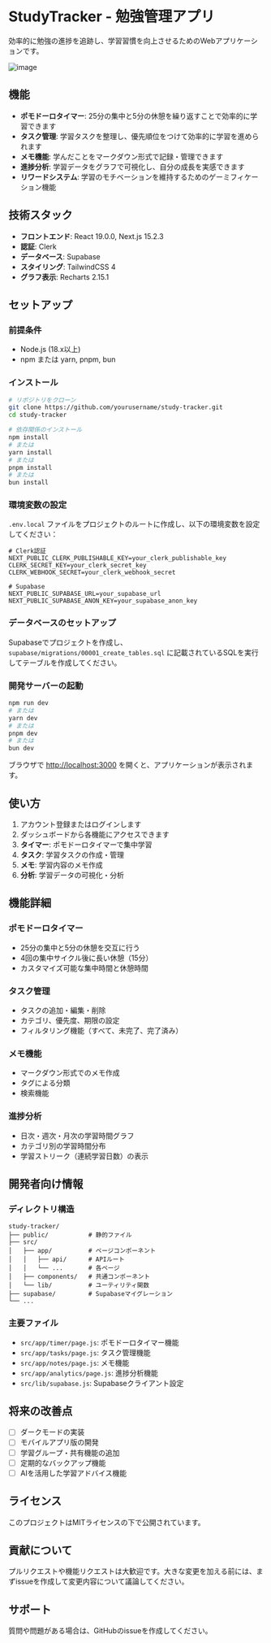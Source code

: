 # StudyTracker - 勉強管理アプリ

効率的に勉強の進捗を追跡し、学習習慣を向上させるためのWebアプリケーションです。

![image](https://portfolio-project-five-sandy.vercel.app/images/fullstudy.png)

## 機能

- **ポモドーロタイマー**: 25分の集中と5分の休憩を繰り返すことで効率的に学習できます
- **タスク管理**: 学習タスクを整理し、優先順位をつけて効率的に学習を進められます
- **メモ機能**: 学んだことをマークダウン形式で記録・管理できます
- **進捗分析**: 学習データをグラフで可視化し、自分の成長を実感できます
- **リワードシステム**: 学習のモチベーションを維持するためのゲーミフィケーション機能

## 技術スタック

- **フロントエンド**: React 19.0.0, Next.js 15.2.3
- **認証**: Clerk
- **データベース**: Supabase
- **スタイリング**: TailwindCSS 4
- **グラフ表示**: Recharts 2.15.1

## セットアップ

### 前提条件

- Node.js (18.x以上)
- npm または yarn, pnpm, bun

### インストール

```bash
# リポジトリをクローン
git clone https://github.com/yourusername/study-tracker.git
cd study-tracker

# 依存関係のインストール
npm install
# または
yarn install
# または
pnpm install
# または
bun install
```

### 環境変数の設定

`.env.local` ファイルをプロジェクトのルートに作成し、以下の環境変数を設定してください：

```
# Clerk認証
NEXT_PUBLIC_CLERK_PUBLISHABLE_KEY=your_clerk_publishable_key
CLERK_SECRET_KEY=your_clerk_secret_key
CLERK_WEBHOOK_SECRET=your_clerk_webhook_secret

# Supabase
NEXT_PUBLIC_SUPABASE_URL=your_supabase_url
NEXT_PUBLIC_SUPABASE_ANON_KEY=your_supabase_anon_key
```

### データベースのセットアップ

Supabaseでプロジェクトを作成し、`supabase/migrations/00001_create_tables.sql` に記載されているSQLを実行してテーブルを作成してください。

### 開発サーバーの起動

```bash
npm run dev
# または
yarn dev
# または
pnpm dev
# または
bun dev
```

ブラウザで [http://localhost:3000](http://localhost:3000) を開くと、アプリケーションが表示されます。

## 使い方

1. アカウント登録またはログインします
2. ダッシュボードから各機能にアクセスできます
3. **タイマー**: ポモドーロタイマーで集中学習
4. **タスク**: 学習タスクの作成・管理
5. **メモ**: 学習内容のメモ作成
6. **分析**: 学習データの可視化・分析

## 機能詳細

### ポモドーロタイマー
- 25分の集中と5分の休憩を交互に行う
- 4回の集中サイクル後に長い休憩（15分）
- カスタマイズ可能な集中時間と休憩時間

### タスク管理
- タスクの追加・編集・削除
- カテゴリ、優先度、期限の設定
- フィルタリング機能（すべて、未完了、完了済み）

### メモ機能
- マークダウン形式でのメモ作成
- タグによる分類
- 検索機能

### 進捗分析
- 日次・週次・月次の学習時間グラフ
- カテゴリ別の学習時間分布
- 学習ストリーク（連続学習日数）の表示

## 開発者向け情報

### ディレクトリ構造

```
study-tracker/
├── public/           # 静的ファイル
├── src/
│   ├── app/          # ページコンポーネント
│   │   ├── api/      # APIルート
│   │   └── ...       # 各ページ
│   ├── components/   # 共通コンポーネント
│   └── lib/          # ユーティリティ関数
├── supabase/         # Supabaseマイグレーション
└── ...
```

### 主要ファイル

- `src/app/timer/page.js`: ポモドーロタイマー機能
- `src/app/tasks/page.js`: タスク管理機能
- `src/app/notes/page.js`: メモ機能
- `src/app/analytics/page.js`: 進捗分析機能
- `src/lib/supabase.js`: Supabaseクライアント設定

## 将来の改善点

- [ ] ダークモードの実装
- [ ] モバイルアプリ版の開発
- [ ] 学習グループ・共有機能の追加
- [ ] 定期的なバックアップ機能
- [ ] AIを活用した学習アドバイス機能

## ライセンス

このプロジェクトはMITライセンスの下で公開されています。

## 貢献について

プルリクエストや機能リクエストは大歓迎です。大きな変更を加える前には、まずissueを作成して変更内容について議論してください。

## サポート

質問や問題がある場合は、GitHubのissueを作成してください。
